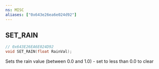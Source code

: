 ```yaml
---
ns: MISC
aliases: ["0x643e26ea6e024d92"]
---
```

## SET_RAIN

```c
// 0x643E26EA6E024D92
void SET_RAIN(float RainVal);
```

Sets the rain value (between 0.0 and 1.0) - set to less than 0.0 to clear

